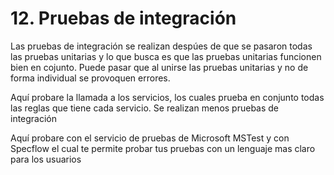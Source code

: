 # 12. Pruebas de integración

Las pruebas de integración se realizan despúes de que se pasaron todas las pruebas unitarias y lo que busca es que las pruebas unitarias funcionen bien en cojunto. Puede pasar que al unirse las pruebas unitarias y no de forma individual se provoquen errores. 

Aquí probare la llamada a los servicios, los cuales prueba en conjunto todas las reglas que tiene cada servicio. Se realizan menos pruebas de integración

Aquí probare con el servicio de pruebas de Microsoft MSTest y con Specflow el cual te permite probar tus pruebas con un lenguaje mas claro para los usuarios



